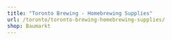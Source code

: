 ```yaml
---
title: "Toronto Brewing - Homebrewing Supplies"
url: /toronto/toronto-brewing-homebrewing-supplies/
shop: Baumarkt
---
```

